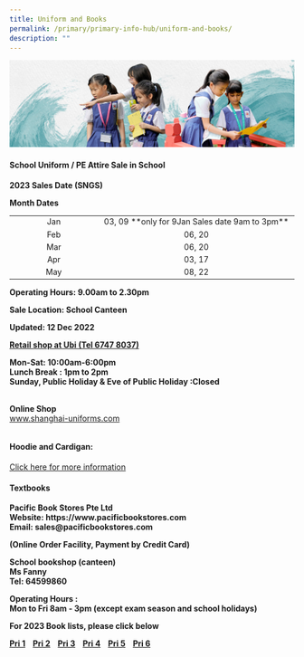```yaml
---
title: Uniform and Books
permalink: /primary/primary-info-hub/uniform-and-books/
description: ""
---
```

![](/images/01%20Banner%20Photos/info-hub.jpg)
<h4><strong>School Uniform / PE Attire Sale in School</strong></h4>
<p><strong>2023 Sales Date (SNGS)</strong></p>
<p><strong>Month Dates</strong></p>
<table width="693">
<tbody>
<tr>
<td style="text-align: center;" width="205">Jan</td>
<td style="text-align: center;" width="488">03, 09 **only for 9Jan Sales date 9am to 3pm**</td>
</tr>
<tr>
<td style="text-align: center;" width="205">Feb</td>
<td style="text-align: center;" width="488">06, 20</td>
</tr>
<tr>
<td style="text-align: center;" width="205">Mar</td>
<td style="text-align: center;" width="488">06, 20</td>
</tr>
<tr>
<td style="text-align: center;">Apr</td>
<td style="text-align: center;">03, 17</td>
</tr>
<tr>
<td style="text-align: center;">May</td>
<td style="text-align: center;">08, 22</td>
</tr>
</tbody>
</table>
<p><strong>Operating Hours: </strong><strong>9.00am to 2.30pm</strong></p>
<p><strong>Sale Location: School Canteen </strong></p>
<p><strong>Updated: 12 Dec&nbsp;</strong><strong>2022</strong></p>
<p><strong><u>Retail shop at Ubi  (Tel 6747 8037)</u></strong>
</p><p><strong>Mon-Sat: 10:00am-6:00pm</strong><br><strong>Lunch Break : 1pm to 2pm</strong><br><strong>Sunday, Public Holiday &amp; Eve of Public Holiday :Closed </strong></p><br><strong>Online Shop</strong><br><a href="http://www.shanghai-uniforms.com/">www.shanghai-uniforms.com</a>
<table border="0" width="693" cellspacing="0" cellpadding="0">

</table>
<h4><strong>Hoodie and Cardigan:</strong></h4>

[Click here for more information](https://www.magdalene.com.sg/chijstnicholas)



<h4><strong>Textbooks</strong></h4>
<p><strong>Pacific Book Stores Pte Ltd</strong><strong>
<br>
Website:  https://www.pacificbookstores.com
<br>
	Email: sales@pacificbookstores.com

</strong></p><p><strong><strong>(Online Order Facility, Payment by Credit Card)</strong></strong></p><strong>
<p><strong>School bookshop (canteen)</strong><br>Ms Fanny<br>Tel: 64599860</p>
<p><strong>Operating Hours :<br></strong>Mon to Fri&nbsp;8am - 3pm&nbsp;(<strong>except exam season and school holidays</strong>)</p>
</strong><p><strong><strong>
	
For 2023 Book lists, please click below<br></strong>
																											 
[Pri 1](/files/P1.pdf)&nbsp;&nbsp;&nbsp;&nbsp;[Pri 2](/files/P2.pdf)&nbsp;&nbsp;&nbsp;&nbsp;[Pri 3](/files/P3.pdf)&nbsp;&nbsp;&nbsp;&nbsp;[Pri 4](/files/P4%2010102022.pdf)&nbsp;&nbsp;&nbsp;&nbsp;[Pri 5](/files/P5%20CL%20%20Booklist%202023.pdf)&nbsp;&nbsp;&nbsp;&nbsp;[Pri 6](/files/P6%2010102022.pdf)
</strong></p>